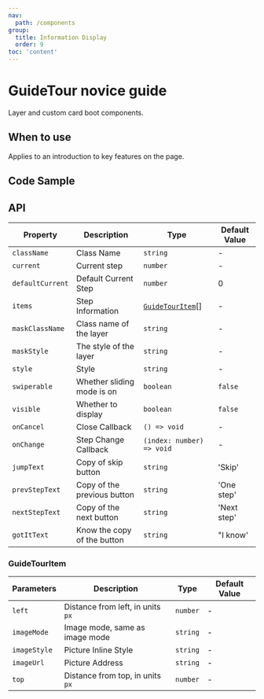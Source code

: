 ```yaml
---
nav:
  path: /components
group:
  title: Information Display
  order: 9
toc: 'content'
---
```


# GuideTour novice guide

<!-- <code src="../../docs/components/compatibility.tsx" inline="true"></code> -->

Layer and custom card boot components.

## When to use

Applies to an introduction to key features on the page.

## Code Sample

<code src='../../demo/pages/GuideTour/index'></code>

## API

| Property          | Description           | Type                         | Default Value |
| ------------- | -------------- | ---------------------------- | ------ |
| `className`   | Class Name           | `string`                     | -      |
| `current`     | Current step       | `number`                     | -      |
| `defaultCurrent` | Default Current Step | `number`                     | 0      |
| `items`       | Step Information       | [`GuideTourItem`](#guidetourttem)[] | -      |
| `maskClassName` | Class name of the layer   | `string`                     | -      |
| `maskStyle`   | The style of the layer     | `string`                     | -      |
| `style`       | Style           | `string`                     | -      |
| `swiperable`  | Whether sliding mode is on | `boolean`                   | `false`|
| `visible`     | Whether to display       | `boolean`                     | `false`|
| `onCancel`    | Close Callback       | `() => void`                 | -      |
| `onChange`    | Step Change Callback   | `(index: number) => void`    | -      |
| `jumpText`    | Copy of skip button     | `string`                     | 'Skip' |
| `prevStepText`| Copy of the previous button     | `string`                     | 'One step' |
| `nextStepText`| Copy of the next button     | `string`                     | 'Next step' |
| `gotItText`| Know the copy of the button     | `string`                     | "I know' |

### GuideTourItem 

| Parameters       | Description                       | Type     | Default Value |
| ---------- | -------------------------- | -------- | ------ |
| `left`     | Distance from left, in units `px`    | `number` | -      |
| `imageMode` | Image mode, same as image mode | `string` | -      |
| `imageStyle` | Picture Inline Style              | `string` | -      |
| `imageUrl` | Picture Address                  | `string` | -      |
| `top`      | Distance from top, in units `px`    | `number` | -      |
